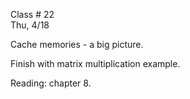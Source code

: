 <div class="lecture2">

<div class="column_date">
<p markdown="block">

Class # 22 <br>
Thu, 4/18

</p>
</div>

<div class="column_materials">
<p markdown="block">

Cache memories -  a big picture.

Finish with matrix multiplication example.


</p>
</div>

<div class="column_assign">
<p markdown="block">

Reading: chapter 8.


</p>
</div>

</div>
